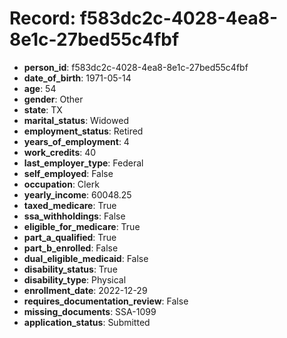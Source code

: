 # Record: f583dc2c-4028-4ea8-8e1c-27bed55c4fbf

- **person_id**: f583dc2c-4028-4ea8-8e1c-27bed55c4fbf
- **date_of_birth**: 1971-05-14
- **age**: 54
- **gender**: Other
- **state**: TX
- **marital_status**: Widowed
- **employment_status**: Retired
- **years_of_employment**: 4
- **work_credits**: 40
- **last_employer_type**: Federal
- **self_employed**: False
- **occupation**: Clerk
- **yearly_income**: 60048.25
- **taxed_medicare**: True
- **ssa_withholdings**: False
- **eligible_for_medicare**: True
- **part_a_qualified**: True
- **part_b_enrolled**: False
- **dual_eligible_medicaid**: False
- **disability_status**: True
- **disability_type**: Physical
- **enrollment_date**: 2022-12-29
- **requires_documentation_review**: False
- **missing_documents**: SSA-1099
- **application_status**: Submitted
